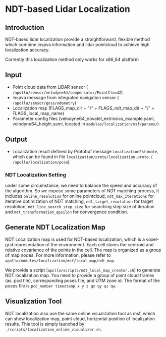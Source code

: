# NDT-based Lidar Localization

## Introduction
  NDT-based lidar localization provide a straightforward, flexible method which combine inspva information and lidar pointcloud to achieve high localization accuracy.

  Currently this localization method only works for x86_64 platform

## Input
  * Point cloud data from LiDAR sensor ( `/apollo/sensor/velodyne64/compensator/PointCloud2`)
  * Inspva message from integrated navigation sensor ( `/apollo/sensor/gnss/odometry`)
  * Localization map (FLAGS_map_dir + "/" + FLAGS_ndt_map_dir + "/" + FLAGS_local_map_name)
  * Parameter config files (velodyne64_novatel_extrinsics_example.yaml, velodyne64_height.yaml, located in `modules/localization/msf/params/`)

## Output
  * Localization result defined by Protobuf message `LocalizationEstimate`, which can be found in file `localization/proto/localization.proto`. ( `/apollo/localization/pose`)

### NDT Localization Setting
under some circumstance, we need to balance the speed and accuracy of the algorithm. So we expose some parameters of NDT matching process, It includes `online_resolution` for online pointcloud, `ndt_max_iterations` for iterative optimization of NDT matching, `ndt_target_resolution` for target resolution, `ndt_line_search_step_size` for searching step size of iteration and `ndt_transformation_epsilon` for convergence condition.

## Generate NDT Localization Map
  NDT Localization map is used for NDT-based localization, which is a voxel-grid representation of the environment. Each cell stores the centroid and relative covariance of the points in the cell. The map is organized as a group of map nodes. For more information, please refer to `apollo/modules/localization/msf/local_map/ndt_map`.

  We provide a script (`apollo/scripts/ndt_local_map_creator.sh`) to generate NDT localization map. You need to provide a group of point cloud frames (as .pcd file), corresponding poses file, and UTM zone id. The format of the poses file is `pcd_number timestamp x y z qx qy qz qw`.

## Visualization Tool
  NDT localization also use the same online visualization tool as msf, which can show localization map, point cloud, horizontal position of localization results. This tool is simply launched by `./scripts/localization_online_visualizer.sh`.
